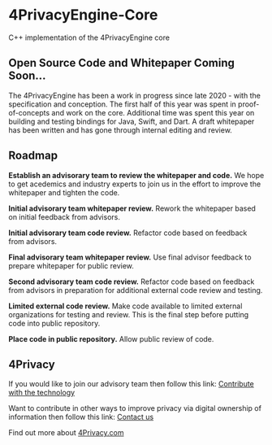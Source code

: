 # 4PrivacyEngine-Core
C++ implementation of the 4PrivacyEngine core

## Open Source Code and Whitepaper Coming Soon...
The 4PrivacyEngine has been a work in progress since late 2020 - with the specification and conception. The first half of this year was spent in proof-of-concepts and work on the core.  Additional time was spent this year on building and testing bindings for Java, Swift, and Dart.  A draft whitepaper has been written and has gone through internal editing and review.

## Roadmap
**Establish an advisorary team to review the whitepaper and code.**  We hope to get acedemics and industry experts to join us in the effort to improve the whitepaper and tighten the code.

**Initial advisorary team whitepaper review.**  Rework the whitepaper based on initial feedback from advisors.

**Initial advisorary team code review.** Refactor code based on feedback from advisors.

**Final advisorary team whitepaper review.**  Use final advisor feedback to prepare whitepaper for public review.

**Second advisorary team code review.**  Refactor code based on feedback from advisors in preparation for additional external code review and testing.

**Limited external code review.** Make code available to limited external organizations for testing and review.  This is the final step before putting code into public repository.

**Place code in public repository.**  Allow public review of code.


## 4Privacy
If you would like to join our advisory team then follow this link: [Contribute with the technology](https://4privacy.com/contact-us/#techreviewform) 

Want to contribute in other ways to improve privacy via digital ownership of information then follow this link: [Contact us](https://4privacy.com/contact-us/)  

Find out more about [4Privacy.com](https://4privacy.com/)